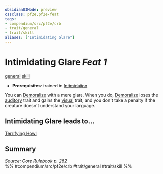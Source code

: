 ```yaml
---
obsidianUIMode: preview
cssclass: pf2e,pf2e-feat
tags:
- compendium/src/pf2e/crb
- trait/general
- trait/skill
aliases: ["Intimidating Glare"]
---
```

# Intimidating Glare  *Feat 1*  
[general](../../rules/traits/general.md)  [skill](../../rules/traits/skill.md)  

- **Prerequisites**: trained in [Intimidation](../skills.md#Intimidation)

You can [Demoralize](../../rules/actions/demoralize.md) with a mere glare. When you do, [Demoralize](../../rules/actions/demoralize.md) loses the [auditory](../../rules/traits/auditory.md) trait and gains the [visual](../../rules/traits/visual.md) trait, and you don't take a penalty if the creature doesn't understand your language.

## Intimidating Glare leads to...

[Terrifying Howl](terrifying-howl.md)

## Summary

*Source: Core Rulebook p. 262*  
%% #compendium/src/pf2e/crb #trait/general #trait/skill %%